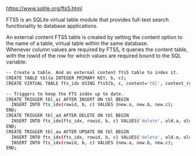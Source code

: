 https://www.sqlite.org/fts5.html

FTS5 is an SQLite virtual table module that provides full-text search functionality to database applications.  


An external content FTS5 table is created by setting the content option to the name of a table, virtual table within the same database.    
Whenever column values are required by FTS5, it queries the content table, with the rowid of the row for which values are required bound to the SQL variable:  

```bash
-- Create a table. And an external content fts5 table to index it.
CREATE TABLE tbl(a INTEGER PRIMARY KEY, b, c);
CREATE VIRTUAL TABLE fts_idx USING fts5(b, c, content='tbl', content_rowid='a');

-- Triggers to keep the FTS index up to date.
CREATE TRIGGER tbl_ai AFTER INSERT ON tbl BEGIN
  INSERT INTO fts_idx(rowid, b, c) VALUES (new.a, new.b, new.c);
END;
CREATE TRIGGER tbl_ad AFTER DELETE ON tbl BEGIN
  INSERT INTO fts_idx(fts_idx, rowid, b, c) VALUES('delete', old.a, old.b, old.c);
END;
CREATE TRIGGER tbl_au AFTER UPDATE ON tbl BEGIN
  INSERT INTO fts_idx(fts_idx, rowid, b, c) VALUES('delete', old.a, old.b, old.c);
  INSERT INTO fts_idx(rowid, b, c) VALUES (new.a, new.b, new.c);
END;
```

